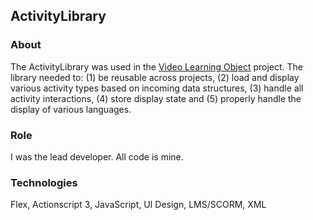 ## ActivityLibrary

### About
The ActivityLibrary was used in the [Video Learning Object](http://terriregan.herokuapp.com/work/vlo) project. The library needed to: (1) be reusable across projects, (2) load and display various activity types based on incoming data structures, (3) handle all activity interactions, (4) store display state and (5) properly handle the display of various languages.

### Role
I was the lead developer.  All code is mine.

### Technologies 
Flex, Actionscript 3, JavaScript, UI Design, LMS/SCORM, XML